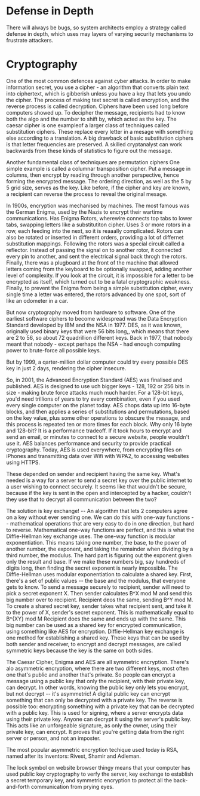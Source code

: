 # Defense in Depth
There will always be bugs, so system architects employ a strategy called defense in depth, which uses may layers of varying security mechanisms to frustrate attackers.
# Cryptography
One of the most common defences against cyber attacks.
In order to make information secret, you use a cipher - an algorithm that converts plain text into ciphertext, which is gibberish unless you have a key that lets you undo the cipher.
The process of making text secret is called encryption, and the reverse process is called decryption.
Ciphers have been used long before computers showed up.
To decipher the message, recipients had to know both the algo and the number to shift by, which acted as the key.
The caesar cipher is one exampleof a larger class of techniques called substitution ciphers. These replace every letter in a mesage with something else according to a translation.
A big drawback of basic substitution ciphers is that letter frequencies are preserved.
A skilled cryptanalyst can work backwards from these kinds of statistics to figure out the message.

Another fundamental class of techniques are permutation ciphers
One simple example is called a columnar transposition cipher.
Put a message in columns, then encrypt by reading through another perspective, hence forming the encrypted message.
The ordering direction, as well as the 5 by 5 grid size, serves as the key.
Like before, if the cipher and key are known, a recipient can reverse the process to reveal the original mesage.

In 1900s, encryption was mechanised by machines. The most famous was the German Enigma, used by the Nazis to encrypt their wartime communications.
Has Enigma Rotors, wherewire connects top tabs to lower tabs, swapping letters like a substitutiton cipher. Uses 3 or more rotors in a row, each feeding into the next, so it is reaaally complicated. Rotors can also be rotated or inserted in different orders, providing a lot of differnet substitution mappings. Following the rotors was a special circuit called a reflector. Instead of passing the signal on to another rotor, it connected every pin to another, and sent the electrical signal back throgh the rotors. Finally, there was a plugboard at the front of the machine that allowed letters coming from the keyboard to be optionally swapped, adding another level of complexity.
If you look at the circuit, it is impossible for a letter to be encrypted as itself, which turned out to be a fatal cryptographic weakness.
Finally, to prevent the Enigma from being a simple substitution cipher, every single time a letter was entered, the rotors advanced by one spot, sort of like an odometer in a car.

But now cryptography moved from hardware to software.
One of the earliest software ciphers to become widespread was the Data Encryption Standard developed by IBM and the NSA in 1977.
DES, as it was known, originally used binary keys that were 56 bits long,, which means that there are 2 to 56, so about 72 quadrillion different keys.
Back in 1977, that nobody meant that nobody - except perhaps the NSA - had enough computing power to brute-force all possible keys.

But by 1999, a qarter-million dollar computer could try every possible DES key in just 2 days, rendering the cipher insecure.

So, in 2001, the Advanced Encryption Standard (AES) was finalised and published.
AES is designed to use uch bigger keys - 128, 192 or 256 bits in size - making brute force attacks much much harder.
For a 128-bit keys, you'd need trillions of years to try every combination, even if you used every single computer on the planet today.
AES chops data up into 16-byte blocks, and then applies a series of substitutions and permutations, based on the key value, plus some other operations to obscure the message, and this process is repeated ten or more times for each block.
Why only 16 byte and 128-bit? It is a performance tradeoff.
If it took hours to encrypt and send an email, or minutes to connect to a secure website, people wouldn't use it.
AES balances performance and security to provide practical cryptography.
Today, AES is used everywhere, from encrypting files on iPhones and transmitting data over Wifi with WPA2, to accessing websites using HTTPS.

These depended on sender and recipient having the same key.
What's needed is a way for a server to send a secret key over the public internet to a user wishing to connect securely.
It seems like that wouldn't be secure, because if the key is sent in the open and intercepted by a hacker, couldn't they use that to decrypt all communication between the two?

The solution is key exchange! -- An algorithm that lets 2 computers agree on a key without ever sending one.
We can do this with one-way functions -- mathematical operations that are very easy to do in one direction, but hard to reverse.
Mathematical one-way functions are perfect, and this is what the Diffie-Hellman key exchange uses.
The one-way function is modular exponentiation.
This means taking one number, the base, to the power of another number, the exponent, and taking the remainder when dividing by a third number, the modulus.
The hard part is figuring out the exponent given only the result and base.
If we make these numbers big, say hundreds of digits long, then finding the secret exponent is nearly impossible.
The Diffie-Hellman uses modular exponentiation to calculate a shared key.
First, there's a set of public values -- the base and the modulus, that everyone gets to know. To send a message securely to recipient, sender will need to pick a secret exponent X. Then sender calculates B^X mod M and send this big number over to recipient.
Recipient deos the same, sending B^Y mod M.
To create a shared secret key, sender takes what recipient sent, and take it to the power of X, sender's secret exponent.
This is mathematically equal to B^{XY} mod M
Recipient does the same and ends up with the same.
This big number can be used as a shared key for encrypted communication, using something like AES for encryption. Diffie-Hellman key exchange is one method for establishing a shared key. These keys that can be used by both sender and receiver, to encrypt and decrypt messages, are called symmetric keys because the key is the same on both sides.

The Caesar Cipher, Enigma and AES are all symmetric encryption.
There's alo asymmetric encryption, where there are two different keys, most often one that's public and another that's private.
So people can encrypt a message using a public key that only the recipient, with their private key, can decrypt.
In other words, knowing the public key only lets you encrypt, but not decrypt -- it's asymmetric!
A digital public key can encrypt something that can only be decrypted with a private key.
The reverse is possible too: encrypting something with a private key that can be decrypted with a public key.
This is used for signing, where a server encrypts data using their private key. Anyone can decrypt it using the server's public key.
This acts like an unforgeable signature, as only the owner, using their private key, can encrypt.
It proves that you're getting data from the right server or person, and not an imposter.

The most popular asymmetric encryption techique used today is RSA, named after its inventors: Rivest, Shamir and Adleman.

The lock symbol on website browser thingy means that your computer has used public key cryptography to verfy the server, key exchange to establish a secret temporary key, and symmetric encryption to protect all the back-and-forth communication from prying eyes.
